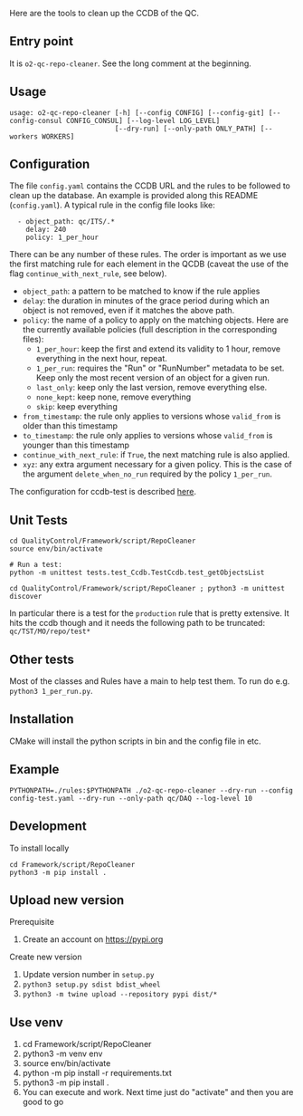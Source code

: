 Here are the tools to clean up the CCDB of the QC.

## Entry point
It is `o2-qc-repo-cleaner`. See the long comment at the beginning.

## Usage
```
usage: o2-qc-repo-cleaner [-h] [--config CONFIG] [--config-git] [--config-consul CONFIG_CONSUL] [--log-level LOG_LEVEL] 
                          [--dry-run] [--only-path ONLY_PATH] [--workers WORKERS]
```

## Configuration
The file `config.yaml` contains the CCDB URL and the rules to be followed to clean up the database. An example is provided along this README (`config.yaml`).
A typical rule in the config file looks like:
```
  - object_path: qc/ITS/.*
    delay: 240
    policy: 1_per_hour
```
There can be any number of these rules. The order is important as we use the first matching rule for each element in the QCDB (caveat the use of the flag `continue_with_next_rule`, see below).
- `object_path`: a pattern to be matched to know if the rule applies
- `delay`: the duration in minutes of the grace period during which an object is not removed, even if it matches the above path. 
- `policy`: the name of a policy to apply on the matching objects. Here are the currently available policies (full description in the corresponding files):
   - `1_per_hour`: keep the first and extend its validity to 1 hour, remove everything in the next hour, repeat.
   - `1_per_run`: requires the "Run" or "RunNumber" metadata to be set. Keep only the most recent version of an object for a given run. 
   - `last_only`: keep only the last version, remove everything else.
   - `none_kept`: keep none, remove everything
   - `skip`: keep everything
- `from_timestamp`: the rule only applies to versions whose `valid_from` is older than this timestamp
- `to_timestamp`: the rule only applies to versions whose `valid_from` is younger than this timestamp
- `continue_with_next_rule`: if `True`, the next matching rule is also applied. 
- `xyz`: any extra argument necessary for a given policy. This is the case of the argument `delete_when_no_run` required by the policy `1_per_run`. 

The configuration for ccdb-test is described [here](../../../doc/DevelopersTips.md). 

## Unit Tests

```
cd QualityControl/Framework/script/RepoCleaner
source env/bin/activate

# Run a test: 
python -m unittest tests.test_Ccdb.TestCcdb.test_getObjectsList
```

`cd QualityControl/Framework/script/RepoCleaner ; python3 -m unittest discover`

In particular there is a test for the `production` rule that is pretty extensive. It hits the ccdb though and it needs the following path to be truncated: 
`
qc/TST/MO/repo/test*
`

## Other tests
Most of the classes and Rules have a main to help test them. To run do e.g. `python3 1_per_run.py`.

## Installation
CMake will install the python scripts in bin and the config file in etc.

## Example

```
PYTHONPATH=./rules:$PYTHONPATH ./o2-qc-repo-cleaner --dry-run --config config-test.yaml --dry-run --only-path qc/DAQ --log-level 10
```

## Development

To install locally
```
cd Framework/script/RepoCleaner
python3 -m pip install . 
```

## Upload new version

Prerequisite

1. Create an account on https://pypi.org

Create new version

1. Update version number in `setup.py`
2. `python3 setup.py sdist bdist_wheel`
3. `python3 -m twine upload --repository pypi dist/*`

## Use venv

1. cd Framework/script/RepoCleaner
2. python3 -m venv env
3. source env/bin/activate
4. python -m pip install -r requirements.txt
5. python3 -m pip install . 
6. You can execute and work. Next time just do "activate" and then you are good to go